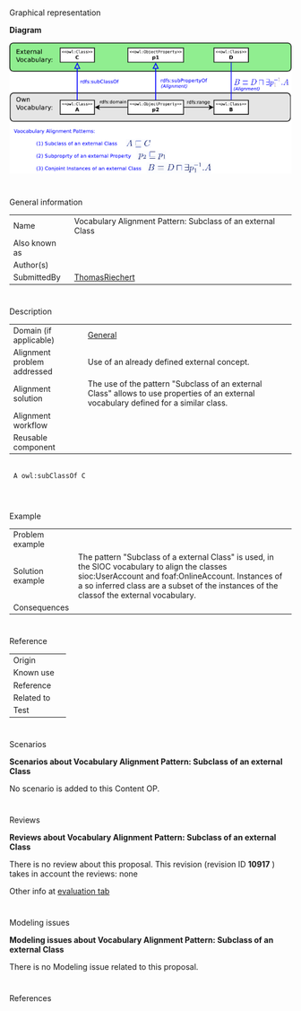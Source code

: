 # 

 Graphical representation



__Diagram__ 





[![Image:Alignment-odp.png](../images/6/65/Alignment-odp.png)](../../Image/Alignment-odp.png "Image:Alignment-odp.png")





# 

 General information




|  |  |
| --- | --- |
|  Name  |  Vocabulary Alignment Pattern: Subclass of an external Class  |
|  Also known as  |  |
|  Author(s)  |  |
|  SubmittedBy  | [ThomasRiechert](../../User/ThomasRiechert "User:ThomasRiechert")  |



  





# 

 Description




|  |  |
| --- | --- |
|  Domain (if applicable)  | [General](http://ontologydesignpatterns.org/wiki/index.php?title=General&action=edit&redlink=1 "General (not yet written)")  |
|  Alignment problem addressed  |  Use of an already defined external concept.  |
|  Alignment solution  |  The use of the pattern "Subclass of an external Class" allows to use properties of an external vocabulary defined for a similar class.  |
|  Alignment workflow  |  |
|  Reusable component  |  |



```

 A owl:subClassOf C
 

```


  





# 

 Example




|  |  |
| --- | --- |
|  Problem example  |  |
|  Solution example  |  The pattern "Subclass of a external Class" is used, in the SIOC vocabulary to align the classes sioc:UserAccount and foaf:OnlineAccount. Instances of a  so inferred class are a subset of the instances of the classof the external vocabulary.  |
|  Consequences  |  |



  





# 

 Reference




|  |  |
| --- | --- |
|  Origin  |  |
|  Known use  |  |
|  Reference  |  |
|  Related to  |  |
|  Test  |  |



  





# 

 Scenarios




__Scenarios about Vocabulary Alignment Pattern: Subclass of an external Class__ 


 No scenario is added to this Content OP.
 




# 

 Reviews




__Reviews about Vocabulary Alignment Pattern: Subclass of an external Class__ 


 There is no review about this proposal.
This revision (revision ID
 __10917__ 
 ) takes in account the reviews: none
 



 Other info at
 [evaluation tab](http://ontologydesignpatterns.org/wiki/index.php?title=Submissions:Vocabulary_Alignment_Pattern:_Subclass_of_an_external_Class&action=evaluation "http://ontologydesignpatterns.org/wiki/index.php?title=Submissions:Vocabulary_Alignment_Pattern:_Subclass_of_an_external_Class&action=evaluation") 





  





# 

 Modeling issues




__Modeling issues about Vocabulary Alignment Pattern: Subclass of an external Class__ 


 There is no Modeling issue related to this proposal.
 




  





# 

 References